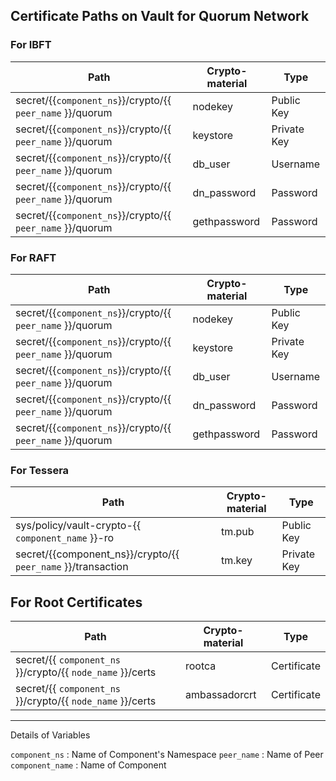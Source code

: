 Certificate Paths on Vault for Quorum Network
---------------------------------------------

### For IBFT

| Path                                                                              | Crypto-material               | Type         |
|-----------------------------------------------------------------------------------|-------------------------------|--------------|
| secret/{{`component_ns`}}/crypto/{{ `peer_name` }}/quorum                         | nodekey                       | Public Key   |
| secret/{{`component_ns`}}/crypto/{{ `peer_name` }}/quorum                         | keystore                      | Private Key  |
| secret/{{`component_ns`}}/crypto/{{ `peer_name` }}/quorum                         | db_user                       | Username     |
| secret/{{`component_ns`}}/crypto/{{ `peer_name` }}/quorum                         | dn_password                   | Password     |
| secret/{{`component_ns`}}/crypto/{{ `peer_name` }}/quorum                         | gethpassword                   | Password     |


### For RAFT

| Path                                                                             | Crypto-material               | Type         |
|----------------------------------------------------------------------------------|-------------------------------|--------------|
| secret/{{`component_ns`}}/crypto/{{ `peer_name` }}/quorum                        | nodekey                       | Public Key   |
| secret/{{`component_ns`}}/crypto/{{ `peer_name` }}/quorum                        | keystore                      | Private Key  |
| secret/{{`component_ns`}}/crypto/{{ `peer_name` }}/quorum                        | db_user                       | Username     |
| secret/{{`component_ns`}}/crypto/{{ `peer_name` }}/quorum                        | dn_password                   | Password     |
| secret/{{`component_ns`}}/crypto/{{ `peer_name` }}/quorum                         | gethpassword                   | Password     |


### For Tessera

| Path                                                                           | Crypto-material               | Type         |
|--------------------------------------------------------------------------------|-------------------------------|--------------|
| sys/policy/vault-crypto-{{ `component_name` }}-ro                              | tm.pub                        | Public Key   |
| secret/{{component_ns}}/crypto/{{ `peer_name` }}/transaction                   | tm.key                        | Private Key  |


## For Root Certificates

| Path                                                                         | Crypto-material               | Type         |
|------------------------------------------------------------------------------|-------------------------------|--------------|
| secret/{{ `component_ns` }}/crypto/{{ `node_name` }}/certs                       | rootca                        | Certificate  |
| secret/{{ `component_ns` }}/crypto/{{ `node_name` }}/certs                       | ambassadorcrt                 | Certificate  |


------------------------------------------------------------------------------------------------


Details of Variables

`component_ns` : Name of Component's Namespace
`peer_name` : Name of Peer
`component_name` : Name of Component